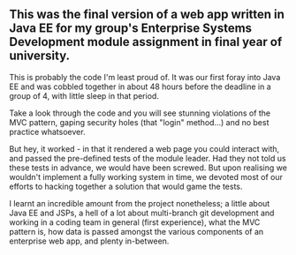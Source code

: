## This was the final version of a web app written in Java EE for my group's Enterprise Systems Development module assignment in final year of university.

This is probably the code I'm least proud of. It was our first foray into Java EE and was cobbled together in about 48 hours before the deadline in a group of 4, with little sleep in that period.

Take a look through the code and you will see stunning violations of the MVC pattern, gaping security holes (that "login" method...) and no best practice whatsoever.

But hey, it worked - in that it rendered a web page you could interact with, and passed the pre-defined tests of the module leader. Had they not told us these tests in advance, we would have been screwed. But upon realising we wouldn't implement a fully working system in time, we devoted most of our efforts to hacking together a solution that would game the tests.

I learnt an incredible amount from the project nonetheless; a little about Java EE and JSPs, a hell of a lot about multi-branch git development and working in a coding team in general (first experience), what the MVC pattern is, how data is passed amongst the various components of an enterprise web app, and plenty in-between.
